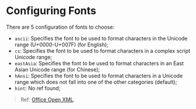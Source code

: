 # Configuring Fonts

There are 5 configuration of fonts to choose:

- `ascii`: Specifies the font to be used to format characters in the Unicode range (U+0000-U+007F) (for English);
- `cs`: Specifies the font to be used to format characters in a complex script Unicode range;
- `eastAsia`: Specifies the font to be used to format characters in an East Asian Unicode range (for Chinese);
- `hAnsi`: Specifies the font to be used to format characters in a Unicode range which does not fall into one of the other categories (default);
- `hint`: No ref found;

> Ref: [Office Open XML](http://officeopenxml.com/WPtextFonts.php).
